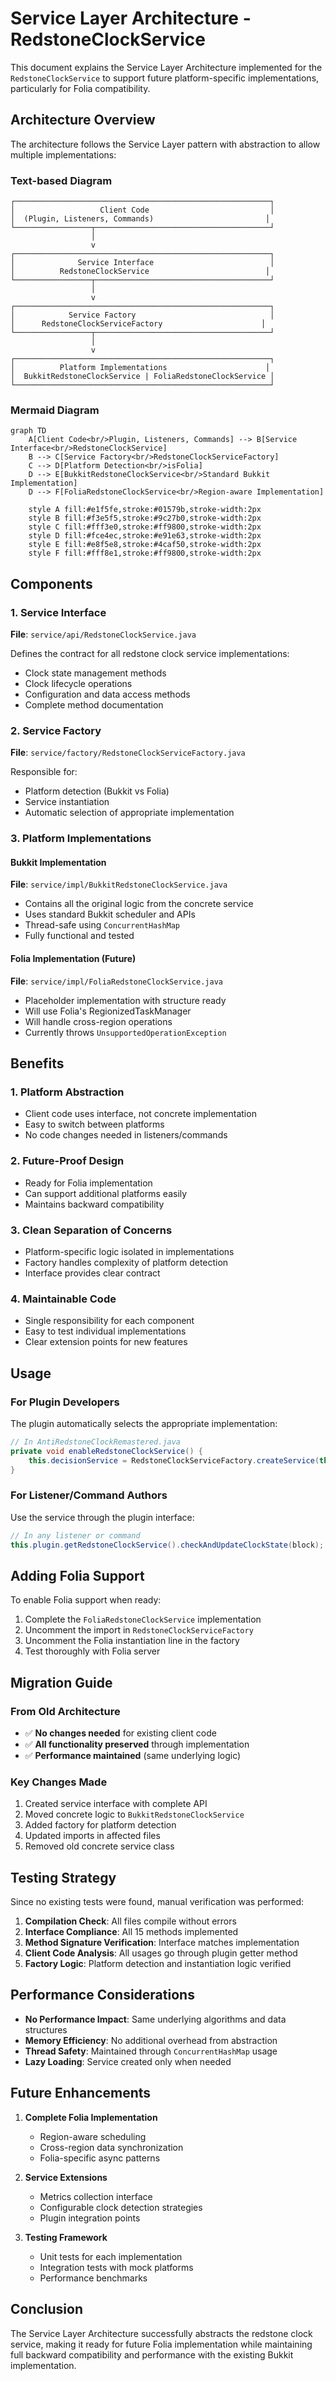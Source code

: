 # Service Layer Architecture - RedstoneClockService

This document explains the Service Layer Architecture implemented for the `RedstoneClockService` to support future platform-specific implementations, particularly for Folia compatibility.

## Architecture Overview

The architecture follows the Service Layer pattern with abstraction to allow multiple implementations:

### Text-based Diagram
```
┌─────────────────────────────────────────────────────────┐
│                   Client Code                           │
│  (Plugin, Listeners, Commands)                         │
└─────────────────┬───────────────────────────────────────┘
                  │
                  v
┌─────────────────────────────────────────────────────────┐
│              Service Interface                          │
│          RedstoneClockService                          │
└─────────────────┬───────────────────────────────────────┘
                  │
                  v
┌─────────────────────────────────────────────────────────┐
│            Service Factory                              │
│      RedstoneClockServiceFactory                      │
└─────────────────┬───────────────────────────────────────┘
                  │
                  v
┌─────────────────────────────────────────────────────────┐
│          Platform Implementations                      │
│  BukkitRedstoneClockService | FoliaRedstoneClockService │
└─────────────────────────────────────────────────────────┘
```

### Mermaid Diagram
```mermaid
graph TD
    A[Client Code<br/>Plugin, Listeners, Commands] --> B[Service Interface<br/>RedstoneClockService]
    B --> C[Service Factory<br/>RedstoneClockServiceFactory]
    C --> D[Platform Detection<br/>isFolia]
    D --> E[BukkitRedstoneClockService<br/>Standard Bukkit Implementation]
    D --> F[FoliaRedstoneClockService<br/>Region-aware Implementation]
    
    style A fill:#e1f5fe,stroke:#01579b,stroke-width:2px
    style B fill:#f3e5f5,stroke:#9c27b0,stroke-width:2px
    style C fill:#fff3e0,stroke:#ff9800,stroke-width:2px
    style D fill:#fce4ec,stroke:#e91e63,stroke-width:2px
    style E fill:#e8f5e8,stroke:#4caf50,stroke-width:2px
    style F fill:#fff8e1,stroke:#ff9800,stroke-width:2px
```

## Components

### 1. Service Interface
**File**: `service/api/RedstoneClockService.java`

Defines the contract for all redstone clock service implementations:
- Clock state management methods
- Clock lifecycle operations
- Configuration and data access methods
- Complete method documentation

### 2. Service Factory
**File**: `service/factory/RedstoneClockServiceFactory.java`

Responsible for:
- Platform detection (Bukkit vs Folia)
- Service instantiation
- Automatic selection of appropriate implementation

### 3. Platform Implementations

#### Bukkit Implementation
**File**: `service/impl/BukkitRedstoneClockService.java`

- Contains all the original logic from the concrete service
- Uses standard Bukkit scheduler and APIs
- Thread-safe using `ConcurrentHashMap`
- Fully functional and tested

#### Folia Implementation (Future)
**File**: `service/impl/FoliaRedstoneClockService.java`

- Placeholder implementation with structure ready
- Will use Folia's RegionizedTaskManager
- Will handle cross-region operations
- Currently throws `UnsupportedOperationException`

## Benefits

### 1. **Platform Abstraction**
- Client code uses interface, not concrete implementation
- Easy to switch between platforms
- No code changes needed in listeners/commands

### 2. **Future-Proof Design**
- Ready for Folia implementation
- Can support additional platforms easily
- Maintains backward compatibility

### 3. **Clean Separation of Concerns**
- Platform-specific logic isolated in implementations
- Factory handles complexity of platform detection
- Interface provides clear contract

### 4. **Maintainable Code**
- Single responsibility for each component
- Easy to test individual implementations
- Clear extension points for new features

## Usage

### For Plugin Developers

The plugin automatically selects the appropriate implementation:

```java
// In AntiRedstoneClockRemastered.java
private void enableRedstoneClockService() {
    this.decisionService = RedstoneClockServiceFactory.createService(this);
}
```

### For Listener/Command Authors

Use the service through the plugin interface:

```java
// In any listener or command
this.plugin.getRedstoneClockService().checkAndUpdateClockState(block);
```

## Adding Folia Support

To enable Folia support when ready:

1. Complete the `FoliaRedstoneClockService` implementation
2. Uncomment the import in `RedstoneClockServiceFactory`
3. Uncomment the Folia instantiation line in the factory
4. Test thoroughly with Folia server

## Migration Guide

### From Old Architecture
- ✅ **No changes needed** for existing client code
- ✅ **All functionality preserved** through implementation
- ✅ **Performance maintained** (same underlying logic)

### Key Changes Made
1. Created service interface with complete API
2. Moved concrete logic to `BukkitRedstoneClockService`
3. Added factory for platform detection
4. Updated imports in affected files
5. Removed old concrete service class

## Testing Strategy

Since no existing tests were found, manual verification was performed:

1. **Compilation Check**: All files compile without errors
2. **Interface Compliance**: All 15 methods implemented
3. **Method Signature Verification**: Interface matches implementation
4. **Client Code Analysis**: All usages go through plugin getter method
5. **Factory Logic**: Platform detection and instantiation logic verified

## Performance Considerations

- **No Performance Impact**: Same underlying algorithms and data structures
- **Memory Efficiency**: No additional overhead from abstraction
- **Thread Safety**: Maintained through `ConcurrentHashMap` usage
- **Lazy Loading**: Service created only when needed

## Future Enhancements

1. **Complete Folia Implementation**
   - Region-aware scheduling
   - Cross-region data synchronization
   - Folia-specific async patterns

2. **Service Extensions**
   - Metrics collection interface
   - Configurable clock detection strategies
   - Plugin integration points

3. **Testing Framework**
   - Unit tests for each implementation
   - Integration tests with mock platforms
   - Performance benchmarks

## Conclusion

The Service Layer Architecture successfully abstracts the redstone clock service, making it ready for future Folia implementation while maintaining full backward compatibility and performance with the existing Bukkit implementation.
